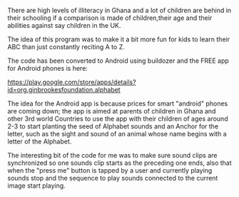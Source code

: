 There are high levels of illiteracy in Ghana and a lot of children are behind in their schooling if a comparison is made of children,their age and their abilities against say children in the UK. 

The idea of this program was to make it a bit more fun for kids to learn their ABC than just constantly reciting A to Z.

The code has been converted to Android using buildozer and the FREE app for Android phones is here: 

https://play.google.com/store/apps/details?id=org.ginbrookesfoundation.alphabet 


The idea for the Android app is because prices for smart "android" phones are coming down; the app is aimed at parents of children in Ghana and other 3rd world Countries to use the app with their children of ages around 2-3 to start planting the seed of Alphabet sounds and an Anchor for the letter, such as the sight and sound of an animal whose name begins with a letter of the Alphabet.

The interesting bit of the code for me was to make sure sound clips are synchronized so one sounds clip starts as the preceding one ends, also that when the "press me" button is tapped by a user and currently playing sounds stop and the sequence to play sounds connected to the current image start playing.  
